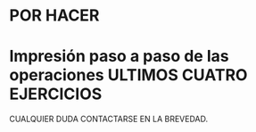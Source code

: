 # POR HACER
# Impresión paso a paso de las operaciones ULTIMOS CUATRO EJERCICIOS




CUALQUIER DUDA CONTACTARSE EN LA BREVEDAD.




